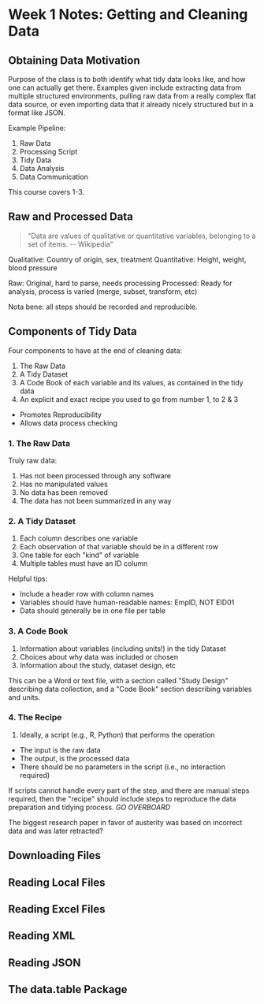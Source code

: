 # Week 1 Notes: Getting and Cleaning Data

## Obtaining Data Motivation

Purpose of the class is to both identify what tidy data looks like, and how one
can actually get there. Examples given include extracting data from multiple
structured environments, pulling raw data from a really complex flat data source,
or even importing data that it already nicely structured but in a format like
JSON.

Example Pipeline:

1. Raw Data
2. Processing Script
3. Tidy Data
4. Data Analysis
5. Data Communication

This course covers 1-3.

## Raw and Processed Data

> "Data are values of qualitative or quantitative variables, belonging to a set
> of items. -- Wikipedia"

Qualitative: Country of origin, sex, treatment
Quantitative: Height, weight, blood pressure

Raw: Original, hard to parse, needs processing
Processed: Ready for analysis, process is varied (merge, subset, transform, etc)

Nota bene: all steps should be recorded and reproducible.

## Components of Tidy Data

Four components to have at the end of cleaning data:

1. The Raw Data
2. A Tidy Dataset
3. A Code Book of each variable and its values, as contained in the tidy data
4. An explicit and exact recipe you used to go from number 1, to 2 & 3
 * Promotes Reproducibility
 * Allows data process checking

### 1. The Raw Data

Truly raw data:

1. Has not been processed through any software
2. Has no manipulated values
3. No data has been removed
4. The data has not been summarized in any way

### 2. A Tidy Dataset

1. Each column describes one variable
2. Each observation of that variable should be in a different row
3. One table for each "kind" of variable
4. Multiple tables must have an ID column

Helpful tips:

 * Include a header row with column names
 * Variables should have human-readable names: EmpID, NOT EID01
 * Data should generally be in one file per table

### 3. A Code Book

1. Information about variables (including units!) in the tidy Dataset
2. Choices about why data was included or chosen
3. Information about the study, dataset design, etc

This can be a Word or text file, with a section called "Study Design" describing
data collection, and a "Code Book" section describing variables and units.

### 4. The Recipe

1. Ideally, a script (e.g., R, Python) that performs the operation
 * The input is the raw data
 * The output, is the processed data
 * There should be no parameters in the script (i.e., no interaction required)

 If scripts cannot handle every part of the step, and there are manual
 steps required, then the "recipe" should include steps to reproduce the data
 preparation and tidying process. *GO OVERBOARD*

 The biggest research paper in favor of austerity was based on incorrect data
 and was later retracted?

## Downloading Files


## Reading Local Files


## Reading Excel Files


## Reading XML


## Reading JSON


## The data.table Package
